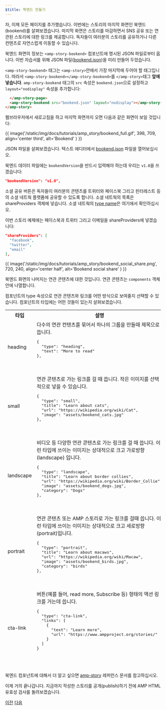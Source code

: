 ```yaml
---
$title: 북엔드 만들기
---
```


자, 이제 모든 페이지를 추가했습니다. 이번에는 스토리의 마지막 화면인 북엔드(bookend)를 살펴보겠습니다. 마지막 화면은 스토리를 마감하면서 SNS 공유 또는 연관된 스토리에 대한 링크를 제공합니다. 독자들이 여러분의 스토리를 공유하거나 다른 컨텐츠로 자연스럽게 이동할 수 있습니다.

북엔드 화면의 정보는 `<amp-story-bookend>` 컴포넌트에 명시된 JSON 파일로부터 옵니다. 이번 자습서를 위해 JSON 파일([bookend.json](https://github.com/ampproject/docs/blob/master/tutorial_source/amp-pets-story/bookend.json))을 미리 만들어 두었습니다.

`<amp-story-bookend>` 태그는 `<amp-story>`안에서 가장 마지막에 두어야 할 태그입니다. 따라서 `<amp-story-bookend></amp-story-bookend>`를 `</amp-story>`태그 **앞에 넣습니다**. `amp-story-bookend` 태그의 `src` 속성은 `bookend.json`으로 설정하고 `layout="nodisplay"` 속성을 추가합니다:

```html hl_lines="2"
  </amp-story-page>
  <amp-story-bookend src="bookend.json" layout="nodisplay"></amp-story-bookend>
</amp-story>
```

웹브라우저에서 새로고침을 하고 마지막 화면까지 오면 다음과 같은 화면이 보일 것입니다:

{{ image('/static/img/docs/tutorials/amp_story/bookend_full.gif', 398, 709, align='center third', alt='Bookend' ) }}

JSON 파일을 살펴보겠습니다. 텍스트 에디터에서 [bookend.json](https://github.com/ampproject/docs/blob/master/tutorial_source/amp-pets-story/bookend.json) 파일을 열어보십시오.

북엔드 데이터 파일에는 `bookendVersion`을 반드시 입력해야 하는데 우리는 `v1.0`을 쓰겠습니다:

```json
"bookendVersion": "v1.0",
```

소셜 공유 버튼은 독자들이 여러분의 콘텐츠를 트위터와 페이스북 그리고 핀터레스트 등의 소셜 네트웍 플랫폼에 공유할 수 있도록 합니다. 소셜 네트웍의 목록은 shareProviders 객체에 넣습니다. 소셜 네트웍의 [type name](/ko/docs/reference/components/amp-social-share.html#pre-configured-providers)은 여기에서 확인하십시오.

이번 스토리 예제에는 페이스북과 트위터 그리고 이메일을 shareProviders에 넣겠습니다:

```json
"shareProviders": [
  "facebook",
  "twitter",
  "email"
],
```

{{ image('/static/img/docs/tutorials/amp_story/bookend_social_share.png', 720, 240, align='center half', alt='Bookend social share' ) }}

북엔드 화면의 나머지는 연관 콘텐츠에 대한 것입니다. 연관 콘텐츠는 `components` 객체안에 나열합니다. 

컴포넌트의 type 속성으로 연관 콘텐츠와 링크를 어떤 방식으로 보여줄지 선택할 수 있습니다. 컴포넌트의 타입에는 어떤 것들이 있는지 살펴보겠습니다. 

<table>
<thead>
<tr>
  <th width="20%">타입</th>
  <th>설명</th>
</tr>
<tr>
  <td>heading</td>
  <td>다수의 연관 컨텐츠를 묶어서 하나의 그룹을 만들때 제목으로 씁니다.
<pre class="nopreline">
{
  "type": "heading",
  "text": "More to read"
},
</pre>
  <br>
  <figure class="alignment-wrapper half">
    <amp-img src="/static/img/docs/tutorials/amp_story/bookend_heading.png" width="720" height="140" layout="responsive" alt="bookend heading"></amp-img>
  </figure>
  </td>
</tr>
<tr>
  <td>small</td>
  <td>연관 콘텐츠로 가는 링크를 걸 때 씁니다. 작은 이미지를 선택적으로 넣을 수 있습니다.
<pre class="nopreline">
{
  "type": "small",
  "title": "Learn about cats",
  "url": "https://wikipedia.org/wiki/Cat",
  "image": "assets/bookend_cats.jpg"
},
</pre>
  <br>
  <figure class="alignment-wrapper half">
    <amp-img src="/static/img/docs/tutorials/amp_story/bookend_small.png" width="720" height="267" layout="responsive" alt="bookend small article"></amp-img>
  </figure>
</td>
</tr>
<tr>
  <td>landscape</td>
  <td>비디오 등 다양한 연관 콘텐츠로 가는 링크를 걸 때 씁니다. 이런 타입에 쓰이는 이미지는 상대적으로 크고 가로방향(landscape) 입니다.
<pre class="nopreline">
{
  "type": "landscape",
  "title": "Learn about border collies",
  "url": "https://wikipedia.org/wiki/Border_Collie",
  "image": "assets/bookend_dogs.jpg",
  "category": "Dogs"
},
</pre>
  <br>
  <figure class="alignment-wrapper half">
    <amp-img src="/static/img/docs/tutorials/amp_story/bookend_landscape.png" width="720" height="647" layout="responsive" alt="bookend landscape article"></amp-img>
  </figure>
  </td>
</tr>
<tr>
  <td>portrait</td>
  <td>연관 콘텐츠 또는 AMP 스토리로 가는 링크를 걸때 씁니다. 이런 타입에 쓰이는 이미지는 상대적으로 크고 세로방향(portrait)입니다.
<pre class="nopreline">
{
  "type": "portrait",
  "title": "Learn about macaws",
  "url": "https://wikipedia.org/wiki/Macaw",
  "image": "assets/bookend_birds.jpg",
  "category": "birds"
},
</pre>
  <br>
  <figure class="alignment-wrapper half">
    <amp-img src="/static/img/docs/tutorials/amp_story/bookend_portrait.png" width="720" height="1018" layout="responsive" alt="bookend portrait article"></amp-img>
  </figure>
  </td>
</tr>
<tr>
  <td>cta-link</td>
  <td>버튼(예를 들어, read more, Subscribe 등) 형태의 액션 링크를 거는데 씁니다.
<pre class="nopreline">
{
  "type": "cta-link",
  "links": [
    {
      "text": "Learn more",
      "url": "https://www.ampproject.org/stories/"
    }
  ]
}
</pre>
  <br>
  <figure class="alignment-wrapper half">
    <amp-img src="/static/img/docs/tutorials/amp_story/bookend_cta.png" width="720" height="137" layout="responsive" alt="bookend cta"></amp-img>
  </figure>
  </td>
</tr>
</thead>
<tbody>
</tbody>
</table>

북엔드 컴포넌트에 대해서 더 알고 싶으면 [amp-story](/ko/docs/reference/components/amp-story.html#bookend:-amp-story-bookend) 레퍼런스 문서를 참고하십시오. 

이제 거의 끝나갑니다. 지금까지 작성한 스토리를 공개(publish)하기 전에 AMP HTML 유효성 검사를 돌려보겠습니다.

<div class="prev-next-buttons">
  <a class="button prev-button" href="/ko/docs/design/visual_story/animating_elements.html"><span class="arrow-prev">이전</span></a>
  <a class="button next-button" href="/ko/docs/design/visual_story/validation.html"><span class="arrow-next">다음</span></a>
</div>

